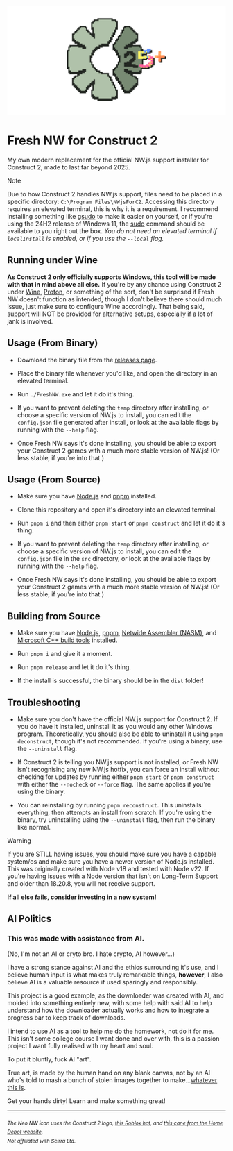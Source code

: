 ![icon as scuffed as the program](./icon_banner_readme.png)

# Fresh NW for Construct 2

My own modern replacement for the official NW.js support installer for Construct 2, made to last far beyond 2025.


> [!NOTE]
>
> Due to how Construct 2 handles NW.js support, files need to be placed in a specific directory: `C:\Program Files\NWjsForC2`. Accessing this directory requires an elevated terminal, this is why it is a requirement. I recommend installing something like [gsudo](https://github.com/gerardog/gsudo) to make it easier on yourself, or if you're using the 24H2 release of Windows 11, the [sudo](https://learn.microsoft.com/en-us/windows/sudo/) command should be available to you right out the box. *You do not need an elevated terminal if `localInstall` is enabled, or if you use the `--local` flag.*
>
> ## Running under Wine
>
> **As Construct 2 only officially supports Windows, this tool will be made with that in mind above all else.** If you're by any chance using Construct 2 under [Wine](https://en.wikipedia.org/wiki/Wine_(software)), [Proton](https://en.wikipedia.org/wiki/Proton_(software)), or something of the sort, don't be surprised if Fresh NW doesn't function as intended, though I don't believe there should much issue, just make sure to configure Wine accordingly. That being said, support will NOT be provided for alternative setups, especially if a lot of jank is involved.

## Usage (From Binary)

- Download the binary file from the [releases page](https://github.com/kckarnige/FreshNWjsForC2/releases).

- Place the binary file whenever you'd like, and open the directory in an elevated terminal.

- Run `./FreshNW.exe` and let it do it's thing.

- If you want to prevent deleting the `temp` directory after installing, or choose a specific version of NW.js to install, you can edit the `config.json` file generated after install, or look at the available flags by running with the `--help` flag.

- Once Fresh NW says it's done installing, you should be able to export your Construct 2 games with a much more stable version of NW.js! (Or less stable, if you're into that.)

## Usage (From Source)

- Make sure you have [Node.js](https://nodejs.org) and [pnpm](https://pnpm.io) installed.

- Clone this repository and open it's directory into an elevated terminal.

- Run `pnpm i` and then either `pnpm start` or `pnpm construct` and let it do it's thing.

- If you want to prevent deleting the `temp` directory after installing, or choose a specific version of NW.js to install, you can edit the `config.json` file in the `src` directory, or look at the available flags by running with the `--help` flag.

- Once Fresh NW says it's done installing, you should be able to export your Construct 2 games with a much more stable version of NW.js! (Or less stable, if you're into that.)

## Building from Source

- Make sure you have [Node.js](https://nodejs.org), [pnpm](https://pnpm.io), [Netwide Assembler (NASM)](https://www.nasm.us/), and [Microsoft C++ build tools](https://aka.ms/vs/17/release/vs_buildtools.exe) installed.

- Run `pnpm i` and give it a moment.

- Run `pnpm release` and let it do it's thing.

- If the install is successful, the binary should be in the `dist` folder!

## Troubleshooting

- Make sure you don't have the official NW.js support for Construct 2. If you do have it installed, uninstall it as you would any other Windows program. Theoretically, you should also be able to uninstall it using `pnpm deconstruct`, though it's not recommended. If you're using a binary, use the `--uninstall` flag.

- If Construct 2 is telling you NW.js support is not installed, or Fresh NW isn't recognising any new NW.js hotfix, you can force an install without checking for updates by running either `pnpm start` or `pnpm construct` with either the `--nocheck` or `--force` flag. The same applies if you're using the binary.

- You can reinstalling by running `pnpm reconstruct`. This uninstalls everything, then attempts an install from scratch. If you're using the binary, try uninstalling using the `--uninstall` flag, then run the binary like normal.

> [!WARNING]
>
> If you are STILL having issues, you should make sure you have a capable system/os and make sure you have a newer version of Node.js installed. This was originally created with Node v18 and tested with Node v22. If you're having issues with a Node version that isn't on Long-Term Support and older than 18.20.8, you will not receive support.
>
> **If all else fails, consider investing in a new system!**
>


## AI Politics

### This was made with assistance from AI.

(No, I'm not an AI or cryto bro. I hate crypto, AI however...)

I have a strong stance against AI and the ethics surrounding it's use, and I believe human input is what makes truly remarkable things, **however**, I also believe AI is a valuable resource if used sparingly and responsibly.

This project is a good example, as the downloader was created with AI, and molded into something entirely new, with some help with said AI to help understand how the downloader actually works and how to integrate a progress bar to keep track of downloads.

I intend to use AI as a tool to help me do the homework, not do it for me. This isn't some college course I want done and over with, this is a passion project I want fully realised with my heart and soul.

To put it bluntly, fuck AI "art".

True art, is made by the human hand on any blank canvas, not by an AI who's told to mash a bunch of stolen images together to make...[whatever this is](https://kckarnige.github.io/dl/i_hate_ai_slop.mp4).

Get your hands dirty! Learn and make something great!

----

<sub><i>The Neo NW icon uses the Construct 2 logo, <a href="https://www.roblox.com/catalog/122415713240099/Sonic-Ova-Movie-Iconic-Pink-Hat">this Roblox hat</a>, and <a href="https://www.homedepot.com/p/Brazos-Walking-Sticks-37-in-Twisted-Walnut-Walking-Cane-502-3000-0281/205856200">this cane from the Home Depot website</a>.</i></sub>       
<sub><i>Not affiliated with Scirra Ltd.</i></sub>